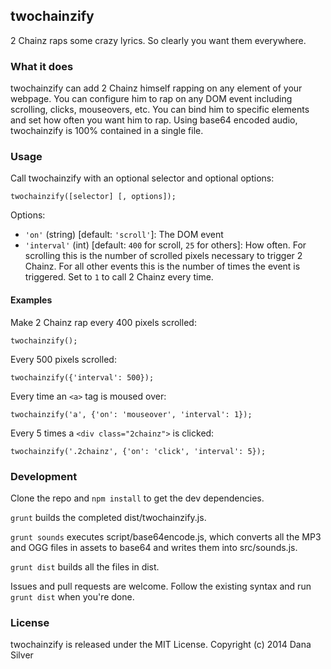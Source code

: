 ## twochainzify

2 Chainz raps some crazy lyrics. So clearly you want them everywhere.

### What it does

twochainzify can add 2 Chainz himself rapping on any element of your webpage.  You can configure him to rap on any DOM event including scrolling, clicks, mouseovers, etc.  You can bind him to specific elements and set how often you want him to rap.  Using base64 encoded audio, twochainzify is 100% contained in a single file.

### Usage

Call twochainzify with an optional selector and optional options:

```
twochainzify([selector] [, options]);
```

Options:

 - `'on'` (string) [default: `'scroll'`]: The DOM event
 - `'interval'` (int) [default: `400` for scroll, `25` for others]: How often. For scrolling this is the number of scrolled pixels necessary to trigger 2 Chainz. For all other events this is the number of times the event is triggered.  Set to `1` to call 2 Chainz every time.

#### Examples

Make 2 Chainz rap every 400 pixels scrolled:
```
twochainzify();
```

Every 500 pixels scrolled:
```
twochainzify({'interval': 500});
```

Every time an `<a>` tag is moused over:
```
twochainzify('a', {'on': 'mouseover', 'interval': 1});
```

Every 5 times a `<div class="2chainz">` is clicked:
```
twochainzify('.2chainz', {'on': 'click', 'interval': 5});
```

### Development

Clone the repo and `npm install` to get the dev dependencies.

`grunt` builds the completed dist/twochainzify.js.

`grunt sounds` executes script/base64encode.js, which converts all the MP3 and OGG files in assets to base64 and writes them into src/sounds.js.

`grunt dist` builds all the files in dist.

Issues and pull requests are welcome.  Follow the existing syntax and run `grunt dist` when you're done.

### License

twochainzify is released under the MIT License.
Copyright (c) 2014 Dana Silver
